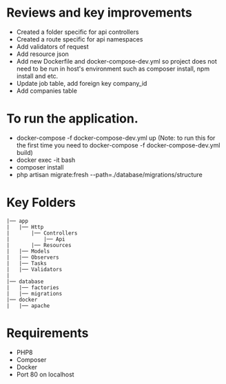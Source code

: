 # Reviews and key improvements
* Created a folder specific for api controllers
* Created a route specific for api namespaces
* Add validators of request
* Add resource json
* Add new Dockerfile and docker-compose-dev.yml so project does not need to be run in host's environment such as composer install, npm install and etc.
* Update job table, add foreign key company_id
* Add companies table

# To run the application.
* docker-compose -f docker-compose-dev.yml up (Note: to run this for the first time you need to docker-compose -f docker-compose-dev.yml build)
* docker exec -it <the-container-id-of-the-api> bash
* composer install
* php artisan migrate:fresh --path=./database/migrations/structure

# Key Folders
```
|── app
|   |── Http
|       |── Controllers
|           |── Api
|       |── Resources
|   |── Models
|   |── Observers
|   |── Tasks
|   |── Validators
|
|── database
|   |── factories
|   |── migrations
|── docker
|   |── apache
```
# Requirements
* PHP8
* Composer
* Docker
* Port 80 on localhost

